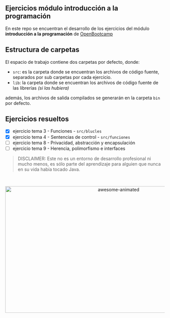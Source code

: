 ## Ejercicios módulo introducción a la programación

En este repo se encuentran el desarrollo de los ejercicios del módulo **introducción a la programación** de [OpenBootcamp](https://open-bootcamp.com/)

## Estructura de carpetas

El espacio de trabajo contiene dos carpetas por defecto, donde:

- `src`: es la carpeta donde se encuentran los archivos de código fuente, separados por sub carpetas por cada ejercicio.
- `lib`: la carpeta donde se encuentran los archivos de código fuente de las librerías *(si las hubiera)*

además, los archivos de salida compilados se generarán en la carpeta `bin` por defecto.

## Ejercicios resueltos

- [x] ejercicio tema 3 - Funciones - `src/blucles`
- [x] ejercicio tema 4 - Sentencias de control - `src/funciones`
- [ ] ejercicio tema 8 - Privacidad, abstracción y encapsulación
- [ ] ejercicio tema 9 - Herencia, polimorfismo e interfaces

> DISCLAIMER: Este no es un entorno de desarrollo profesional ni mucho menos, es sólo parte del aprendizaje para alguien que nunca en su vida había tocado Java.

<br>

<p align="center">
  <img src="https://media.giphy.com/media/mXnO9IiWWarkI/giphy.gif" alt="awesome-animated" width="700" height="400" />
</p>

